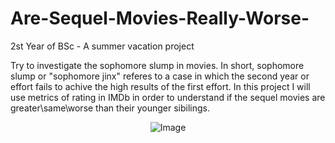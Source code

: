 # Are-Sequel-Movies-Really-Worse-

2st Year of BSc - A summer vacation project

Try to investigate the sophomore slump in movies. In short, sophomore slump or "sophomore jinx" referes to a case in which the second year or effort fails to achive the high results of the first effort. In this project I will use metrics of rating in IMDb in order to understand if the sequel movies are greater\same\worse than their younger sibilings. 

<p align="center">
  <img src="https://github.com/orineo1/Are-Sequel-Movies-Really-Worse-/assets/66064142/40571124-7017-4728-9a72-54e4129aff97" alt="Image">
</p>
